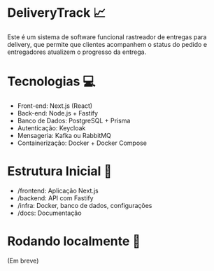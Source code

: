 # DeliveryTrack 📈
Este é um sistema de software funcional rastreador de entregas para delivery, que permite que clientes acompanhem o status do pedido e entregadores atualizem o progresso da entrega.

# Tecnologias 💻
- Front-end: Next.js (React)
- Back-end: Node.js + Fastify
- Banco de Dados: PostgreSQL + Prisma
- Autenticação: Keycloak
- Mensageria: Kafka ou RabbitMQ
- Containerização: Docker + Docker Compose

# Estrutura Inicial 📜
- /frontend: Aplicação Next.js
- /backend: API com Fastify
- /infra: Docker, banco de dados, configurações
- /docs: Documentação

# Rodando localmente 📌
(Em breve)
